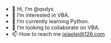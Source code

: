 - 👋 Hi, I’m @qsdys
- 👀 I’m interested in VBA.
- 🌱 I’m currently learning Python.
- 💞️ I’m looking to collaborate on VBA.
- 📫 How to reach me jxiaolei@126.com

<!---
qsdys/qsdys is a ✨ special ✨ repository because its `README.md` (this file) appears on your GitHub profile.
You can click the Preview link to take a look at your changes.
--->
